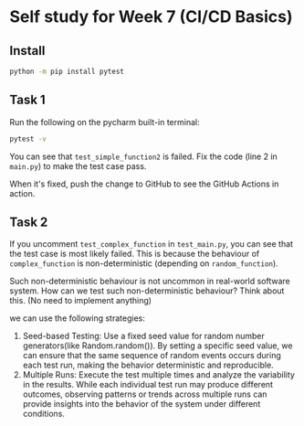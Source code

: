 # Self study for Week 7 (CI/CD Basics)

## Install

```bash
python -m pip install pytest
```

## Task 1

Run the following on the pycharm built-in terminal:

```bash
pytest -v
```

You can see that `test_simple_function2` is failed. Fix the code (line 2 in `main.py`) to make the test case pass.

When it's fixed, push the change to GitHub to see the GitHub Actions in action.

## Task 2

If you uncomment `test_complex_function` in `test_main.py`, you can see that the test case is most likely failed.
This is because the behaviour of `complex_function` is non-deterministic (depending on `random_function`).

Such non-deterministic behaviour is not uncommon in real-world software system.
How can we test such non-deterministic behaviour? Think about this. (No need to implement anything)

we can use the following strategies:
1. Seed-based Testing: Use a fixed seed value for random number generators(like Random.random()). By setting 
a specific seed value, we can ensure that the same sequence of random events occurs during each test run, making the behavior 
deterministic and reproducible.
2. Multiple Runs: Execute the test multiple times and analyze the variability in the results. While each individual test 
run may produce different outcomes, observing patterns or trends across multiple runs can provide insights into the 
behavior of the system under different conditions.
